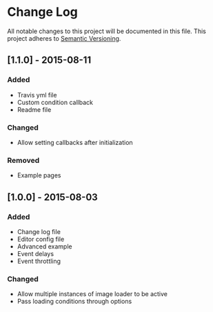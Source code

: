 # Change Log
All notable changes to this project will be documented in this file.
This project adheres to [Semantic Versioning](http://semver.org/).

## [1.1.0] - 2015-08-11
### Added
- Travis yml file
- Custom condition callback
- Readme file

### Changed
- Allow setting callbacks after initialization

### Removed
- Example pages

## [1.0.0] - 2015-08-03
### Added
- Change log file
- Editor config file
- Advanced example
- Event delays
- Event throttling

### Changed
- Allow multiple instances of image loader to be active
- Pass loading conditions through options
